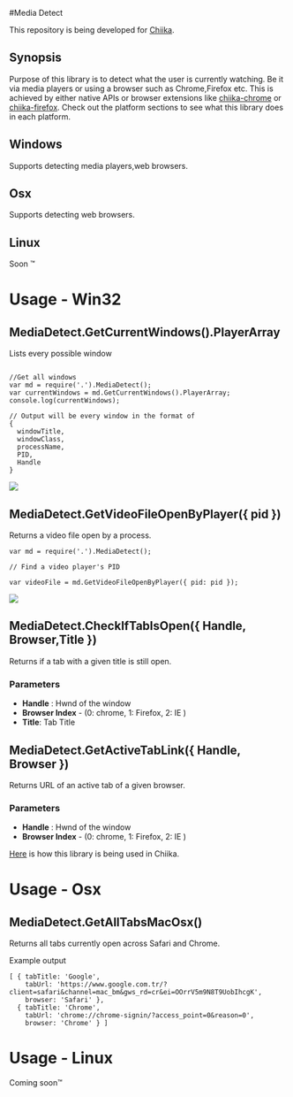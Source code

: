 #Media Detect

This repository is being developed for [Chiika](https://github.com/arkenthera/Chiika).

## Synopsis
Purpose of this library is to detect what the user is currently watching. Be it via media players or using a browser such as Chrome,Firefox etc.
This is achieved by either native APIs or browser extensions like [chiika-chrome](https://github.com/arkenthera/chiika-chrome) or [chiika-firefox](https://github.com/arkenthera/chiika-firefox).
Check out the platform sections to see what this library does in each platform.

## Windows

Supports detecting media players,web browsers.

## Osx

Supports detecting web browsers.

## Linux

Soon ™

# Usage - Win32

## MediaDetect.GetCurrentWindows().PlayerArray

Lists every possible window
```

//Get all windows
var md = require('.').MediaDetect();
var currentWindows = md.GetCurrentWindows().PlayerArray;
console.log(currentWindows);

// Output will be every window in the format of
{
  windowTitle,
  windowClass,
  processName,
  PID,
  Handle
}
```

![](http://i.imgur.com/EDbBdby.png)

## MediaDetect.GetVideoFileOpenByPlayer({ pid })

Returns a video file open by a process.

```
var md = require('.').MediaDetect();

// Find a video player's PID

var videoFile = md.GetVideoFileOpenByPlayer({ pid: pid });
```

![](http://i.imgur.com/WUVV5jp.png)

## MediaDetect.CheckIfTabIsOpen({ Handle, Browser,Title })

Returns if a tab with a given title is still open.

### Parameters
- **Handle** : Hwnd of the window
- **Browser Index** - (0: chrome, 1: Firefox, 2: IE )
- **Title**: Tab Title


## MediaDetect.GetActiveTabLink({ Handle, Browser })

Returns URL of an active tab of a given browser.

### Parameters
- **Handle** : Hwnd of the window
- **Browser Index** - (0: chrome, 1: Firefox, 2: IE )

[Here](https://github.com/arkenthera/Chiika/blob/master/src/main_process/media-detect-win32-process.coffee#L84) is how this library is being used in Chiika.


# Usage - Osx

## MediaDetect.GetAllTabsMacOsx()

Returns all tabs currently open across Safari and Chrome.

Example output

```
[ { tabTitle: 'Google',
    tabUrl: 'https://www.google.com.tr/?client=safari&channel=mac_bm&gws_rd=cr&ei=OOrrV5m9N8T9UobIhcgK',
    browser: 'Safari' },
  { tabTitle: 'Chrome',
    tabUrl: 'chrome://chrome-signin/?access_point=0&reason=0',
    browser: 'Chrome' } ]
```

# Usage - Linux

Coming soon™
